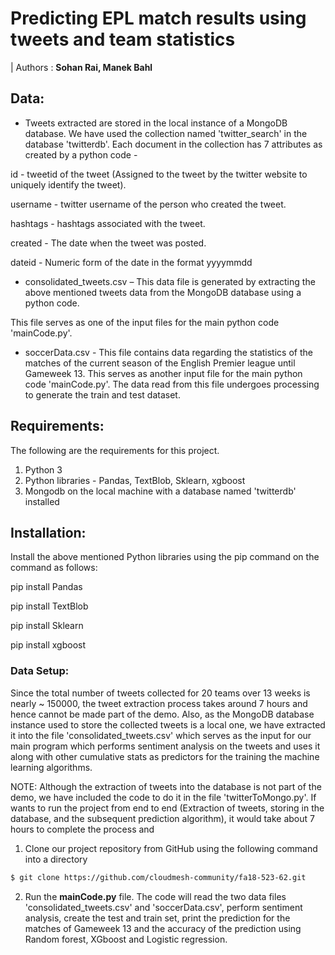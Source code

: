 # Predicting EPL match results using tweets and team statistics


| Authors : **Sohan Rai, Manek Bahl**

## Data:
* Tweets extracted are stored in the local instance of a MongoDB database.
We have used the collection named 'twitter_search' in the database 'twitterdb'.
Each document in the collection has 7 attributes as created by a python code - 

id - tweetid of the tweet (Assigned to the tweet by the twitter website to uniquely identify the tweet). 

username - twitter username of the person who created the tweet. 

hashtags - hashtags associated with the tweet.

created - The date when the tweet was posted.

dateid -  Numeric form of the date in the format yyyymmdd

* consolidated_tweets.csv – This data file is generated by extracting the above mentioned tweets data from the MongoDB database using a python code.

This file serves as one of the input files for the main python code 'mainCode.py'.

*  soccerData.csv - This file contains data regarding the statistics of the matches of the current season of the English Premier league until Gameweek 13. This serves as another input file for the main python code 'mainCode.py'. The data read from this file undergoes processing to generate the train and test dataset.


## Requirements: 

The following are the requirements for this project.
  1.	Python 3
  2.	Python libraries - Pandas, TextBlob, Sklearn, xgboost
  3.    Mongodb on the local machine with a database named 'twitterdb' installed

## Installation:

Install the above mentioned Python libraries using the pip command on the command as follows:

pip install Pandas

pip install TextBlob

pip install Sklearn

pip install xgboost 

### Data Setup:

Since the total number of tweets collected for 20 teams over 13 weeks is nearly ~ 150000, the tweet extraction process takes around 7 hours and hence cannot be made part of the demo. Also, as the MongoDB database instance used to store the collected tweets is a local one, we have extracted it into the file 'consolidated_tweets.csv' which serves as the input for our main program which performs sentiment analysis on the tweets and uses it along with other cumulative stats as predictors for the training the machine learning algorithms. 

NOTE:
Although the extraction of tweets into the database is not part of the demo, we have included the code to do it in the file 'twitterToMongo.py'.
If wants to run the project from end to end (Extraction of tweets, storing in the database, and the subsequent prediction algorithm), it would take about 7 hours to complete the process and 

1.	Clone our project repository from GitHub using the following command into a directory

```bash
$ git clone https://github.com/cloudmesh-community/fa18-523-62.git
```

2. Run the **mainCode.py** file. The code will read the two data files 'consolidated_tweets.csv' and 'soccerData.csv', perform sentiment analysis, create the test and train set, print the prediction for the matches of Gameweek 13 and the accuracy of the prediction using Random forest, XGboost and Logistic regression.
